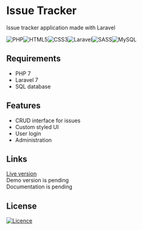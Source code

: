 # Issue Tracker
Issue tracker application made with Laravel


<img alt="PHP" src="https://img.shields.io/badge/php-%23777BB4.svg?&style=for-the-badge&logo=php&logoColor=white"/><img alt="HTML5" src="https://img.shields.io/badge/html5%20-%23E34F26.svg?&style=for-the-badge&logo=html5&logoColor=white"/><img alt="CSS3" src="https://img.shields.io/badge/css3%20-%231572B6.svg?&style=for-the-badge&logo=css3&logoColor=white"/><img alt="Laravel" src="https://img.shields.io/badge/laravel%20-%23FF2D20.svg?&style=for-the-badge&logo=laravel&logoColor=white"/><img alt="SASS" src="https://img.shields.io/badge/SASS%20-hotpink.svg?&style=for-the-badge&logo=SASS&logoColor=white"/><img alt="MySQL" src="https://img.shields.io/badge/mysql-%2300f.svg?&style=for-the-badge&logo=mysql&logoColor=white"/>

## Requirements
- PHP 7
- Laravel 7
- SQL database

## Features
- CRUD interface for issues
- Custom styled UI
- User login
- Administration

## Links
[Live version](https://issuetracker.dzarsky.eu)<br>
Demo version is pending<br>
Documentation is pending

## License
[![Licence](https://img.shields.io/github/license/Loupeznik/IssueTracker?style=for-the-badge)](https://github.com/Loupeznik/IssueTracker/blob/master/LICENSE)
